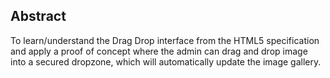 ## Abstract

To learn/understand the Drag Drop interface from the HTML5 specification and apply a proof of concept where the admin can drag and drop image into a secured dropzone, which will automatically update the image gallery.
